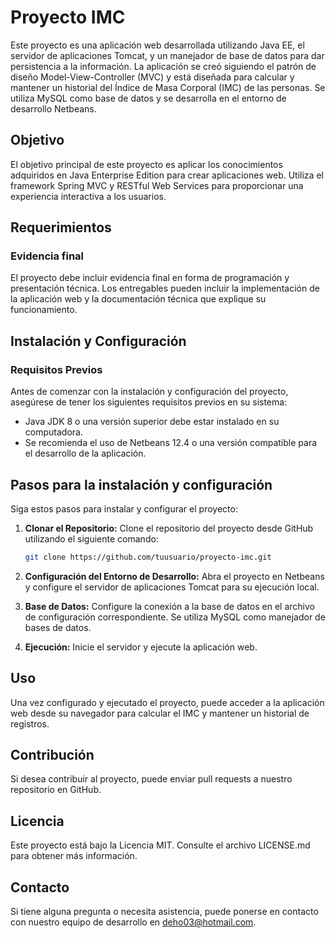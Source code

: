 # Proyecto IMC

Este proyecto es una aplicación web desarrollada utilizando Java EE, el servidor de aplicaciones Tomcat, y un manejador de base de datos para dar persistencia a la información. La aplicación se creó siguiendo el patrón de diseño Model-View-Controller (MVC) y está diseñada para calcular y mantener un historial del Índice de Masa Corporal (IMC) de las personas. Se utiliza MySQL como base de datos y se desarrolla en el entorno de desarrollo Netbeans.

## Objetivo
El objetivo principal de este proyecto es aplicar los conocimientos adquiridos en Java Enterprise Edition para crear aplicaciones web. Utiliza el framework Spring MVC y RESTful Web Services para proporcionar una experiencia interactiva a los usuarios.

## Requerimientos

### Evidencia final
El proyecto debe incluir evidencia final en forma de programación y presentación técnica. Los entregables pueden incluir la implementación de la aplicación web y la documentación técnica que explique su funcionamiento.

## Instalación y Configuración

### Requisitos Previos
Antes de comenzar con la instalación y configuración del proyecto, asegúrese de tener los siguientes requisitos previos en su sistema:

- Java JDK 8 o una versión superior debe estar instalado en su computadora.
- Se recomienda el uso de Netbeans 12.4 o una versión compatible para el desarrollo de la aplicación.

## Pasos para la instalación y configuración
Siga estos pasos para instalar y configurar el proyecto:

1. **Clonar el Repositorio:** Clone el repositorio del proyecto desde GitHub utilizando el siguiente comando:
   ```bash
   git clone https://github.com/tuusuario/proyecto-imc.git
   ```

2. **Configuración del Entorno de Desarrollo:** Abra el proyecto en Netbeans y configure el servidor de aplicaciones Tomcat para su ejecución local.

3. **Base de Datos:** Configure la conexión a la base de datos en el archivo de configuración correspondiente. Se utiliza MySQL como manejador de bases de datos.

4. **Ejecución:** Inicie el servidor y ejecute la aplicación web.

## Uso
Una vez configurado y ejecutado el proyecto, puede acceder a la aplicación web desde su navegador para calcular el IMC y mantener un historial de registros.

## Contribución
Si desea contribuir al proyecto, puede enviar pull requests a nuestro repositorio en GitHub.

## Licencia
Este proyecto está bajo la Licencia MIT. Consulte el archivo LICENSE.md para obtener más información.

## Contacto
Si tiene alguna pregunta o necesita asistencia, puede ponerse en contacto con nuestro equipo de desarrollo en [deho03@hotmail.com](mailto:deho03@hotmail.com).
